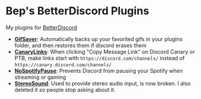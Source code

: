 # Bep's BetterDiscord Plugins

My plugins for [BetterDiscord](https://betterdiscord.app)

* [**GifSaver**](https://raw.githubusercontent.com/bepvte/bd-addons/main/plugins/gifsaver.plugin.js): Automatically backs up your favorited gifs in your plugins folder, and then restores them if discord erases them
* [**CanaryLinks**](https://raw.githubusercontent.com/bepvte/bd-addons/main/plugins/CanaryLinks.plugin.js): When clicking "Copy Message Link" on Discord Canary or PTB, make links start with `https://discord.com/channels/` instead of `https://canary.discord.com/channels/`
* [**NoSpotifyPause**](https://raw.githubusercontent.com/bepvte/bd-addons/main/plugins/NoSpotifyPause.plugin.js): Prevents Discord from pausing your Spotify when streaming or gaming
* [**StereoSound**](https://youtu.be/FoMYgc4wXx4): Used to provide stereo audio input, is now broken. I also deleted it so people stop asking about it.
